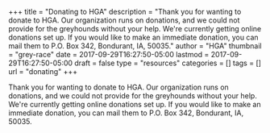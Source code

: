 +++
title = "Donating to HGA"
description = "Thank you for wanting to donate to HGA. Our organization runs on donations, and we could not provide for the greyhounds without your help. We're currently getting online donations set up. If you would like to make an immediate donation, you can mail them to P.O. Box 342, Bondurant, IA, 50035."
author = "HGA"
thumbnail = "grey-race"
date = 2017-09-29T16:27:50-05:00
lastmod = 2017-09-29T16:27:50-05:00
draft = false
type = "resources"
categories = []
tags = []
url = "donating"
+++

Thank you for wanting to donate to HGA. Our organization runs on donations, and we could not provide for the greyhounds without your help. We're currently getting online donations set up. If you would like to make an immediate donation, you can mail them to P.O. Box 342, Bondurant, IA, 50035.